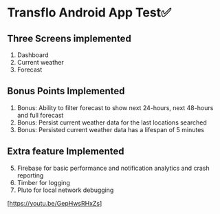 # Transflo Android App Test✅
## Three Screens implemented
1. Dashboard 
2. Current weather 
3. Forecast 

## Bonus Points Implemented
1.  Bonus: Ability to filter forecast to show next 24-hours, next 48-hours and full forecast
2.  Bonus: Persist current weather data for the last locations searched
3.  Bonus: Persisted current weather data has a lifespan of 5 minutes

## Extra feature Implemented

5.  Firebase for basic performance and notification analytics and crash reporting
6.  Timber for logging
7.  Pluto for local network debugging

[https://youtu.be/GepHwsRHxZs]
